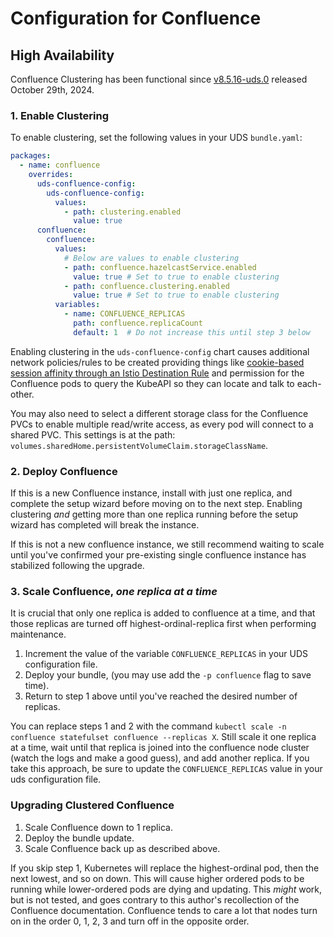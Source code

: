 # Configuration for Confluence

## High Availability

Confluence Clustering has been functional since [v8.5.16-uds.0](https://github.com/defenseunicorns/uds-package-confluence/releases/tag/v8.5.16-uds.0) released October 29th, 2024.

### 1. Enable Clustering

To enable clustering, set the following values in your UDS `bundle.yaml`:

```yaml
packages:
  - name: confluence
    overrides:
      uds-confluence-config:
        uds-confluence-config:
          values:
            - path: clustering.enabled
              value: true
      confluence:
        confluence:
          values:
            # Below are values to enable clustering
            - path: confluence.hazelcastService.enabled
              value: true # Set to true to enable clustering
            - path: confluence.clustering.enabled
              value: true # Set to true to enable clustering
          variables: 
            - name: CONFLUENCE_REPLICAS
              path: confluence.replicaCount
              default: 1  # Do not increase this until step 3 below   
```

Enabling clustering in the `uds-confluence-config` chart causes additional network policies/rules to be created providing things like [cookie-based session affinity through an Istio Destination Rule](../chart/templates/destinationrule.yaml#12) and permission for the Confluence pods to query the KubeAPI so they can locate and talk to each-other.

You may also need to select a different storage class for the Confluence PVCs to enable multiple read/write access, as every pod will connect to a shared PVC. This settings is at the path: `volumes.sharedHome.persistentVolumeClaim.storageClassName`.

### 2. Deploy Confluence

If this is a new Confluence instance, install with just one replica, and complete the setup wizard before moving on to the next step. Enabling clustering _and_ getting more than one replica running before the setup wizard has completed will break the instance.

If this is not a new confluence instance, we still recommend waiting to scale until you've confirmed your pre-existing single confluence instance has stabilized following the upgrade.

### 3. Scale Confluence, _one replica at a time_

It is crucial that only one replica is added to confluence at a time, and that those replicas are turned off highest-ordinal-replica first when performing maintenance.

1. Increment the value of the variable `CONFLUENCE_REPLICAS` in your UDS configuration file.
2. Deploy your bundle, (you may use add the `-p confluence` flag to save time).
3. Return to step 1 above until you've reached the desired number of replicas.

You can replace steps 1 and 2 with the command `kubectl scale -n confluence statefulset confluence --replicas X`. Still scale it one replica at a time, wait until that replica is joined into the confluence node cluster (watch the logs and make a good guess), and add another replica. If you take this approach, be sure to update the `CONFLUENCE_REPLICAS` value in your uds configuration file.

### Upgrading Clustered Confluence

1. Scale Confluence down to 1 replica.
2. Deploy the bundle update.
3. Scale Confluence back up as described above.

If you skip step 1, Kubernetes will replace the highest-ordinal pod, then the next lowest, and so on down. This will cause higher ordered pods to be running while lower-ordered pods are dying and updating. This _might_ work, but is not tested, and goes contrary to this author's recollection of the Confluence documentation. Confluence tends to care a lot that nodes turn on in the order 0, 1, 2, 3 and turn off in the opposite order.
